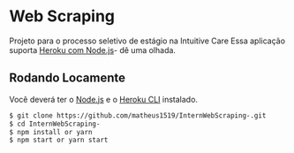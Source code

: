 # Web Scraping

Projeto para o processo seletivo de estágio na Intuitive Care
Essa aplicação suporta [Heroku com Node.js](https://devcenter.heroku.com/articles/getting-started-with-nodejs)- dê uma olhada.

## Rodando Locamente

Você deverá ter o [Node.js](http://nodejs.org/) e o [Heroku CLI](https://cli.heroku.com/) instalado.

```sh
$ git clone https://github.com/matheus1519/InternWebScraping-.git
$ cd InternWebScraping-
$ npm install or yarn
$ npm start or yarn start
```
